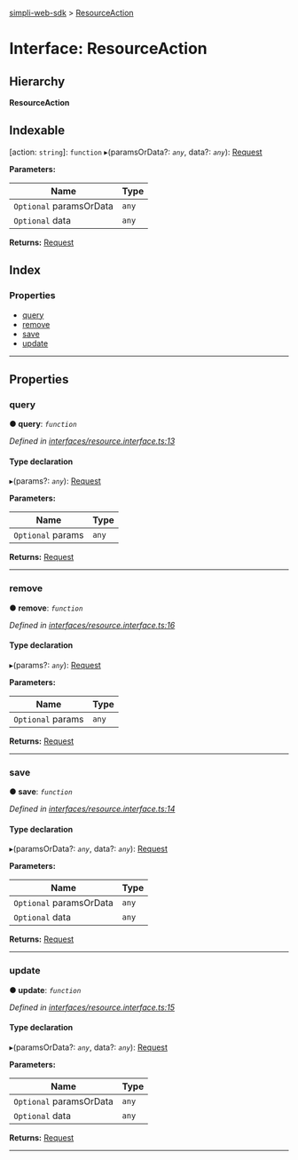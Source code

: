 [simpli-web-sdk](../README.md) > [ResourceAction](../interfaces/resourceaction.md)

# Interface: ResourceAction

## Hierarchy

**ResourceAction**

## Indexable

\[action: `string`\]:&nbsp;`function`
▸(paramsOrData?: *`any`*, data?: *`any`*): [Request](../classes/request.md)

**Parameters:**

| Name | Type |
| ------ | ------ |
| `Optional` paramsOrData | `any` |
| `Optional` data | `any` |

**Returns:** [Request](../classes/request.md)

## Index

### Properties

* [query](resourceaction.md#query)
* [remove](resourceaction.md#remove)
* [save](resourceaction.md#save)
* [update](resourceaction.md#update)

---

## Properties

<a id="query"></a>

###  query

**● query**: *`function`*

*Defined in [interfaces/resource.interface.ts:13](https://github.com/simplitech/simpli-web-sdk/blob/77f6425/src/interfaces/resource.interface.ts#L13)*

#### Type declaration
▸(params?: *`any`*): [Request](../classes/request.md)

**Parameters:**

| Name | Type |
| ------ | ------ |
| `Optional` params | `any` |

**Returns:** [Request](../classes/request.md)

___
<a id="remove"></a>

###  remove

**● remove**: *`function`*

*Defined in [interfaces/resource.interface.ts:16](https://github.com/simplitech/simpli-web-sdk/blob/77f6425/src/interfaces/resource.interface.ts#L16)*

#### Type declaration
▸(params?: *`any`*): [Request](../classes/request.md)

**Parameters:**

| Name | Type |
| ------ | ------ |
| `Optional` params | `any` |

**Returns:** [Request](../classes/request.md)

___
<a id="save"></a>

###  save

**● save**: *`function`*

*Defined in [interfaces/resource.interface.ts:14](https://github.com/simplitech/simpli-web-sdk/blob/77f6425/src/interfaces/resource.interface.ts#L14)*

#### Type declaration
▸(paramsOrData?: *`any`*, data?: *`any`*): [Request](../classes/request.md)

**Parameters:**

| Name | Type |
| ------ | ------ |
| `Optional` paramsOrData | `any` |
| `Optional` data | `any` |

**Returns:** [Request](../classes/request.md)

___
<a id="update"></a>

###  update

**● update**: *`function`*

*Defined in [interfaces/resource.interface.ts:15](https://github.com/simplitech/simpli-web-sdk/blob/77f6425/src/interfaces/resource.interface.ts#L15)*

#### Type declaration
▸(paramsOrData?: *`any`*, data?: *`any`*): [Request](../classes/request.md)

**Parameters:**

| Name | Type |
| ------ | ------ |
| `Optional` paramsOrData | `any` |
| `Optional` data | `any` |

**Returns:** [Request](../classes/request.md)

___

